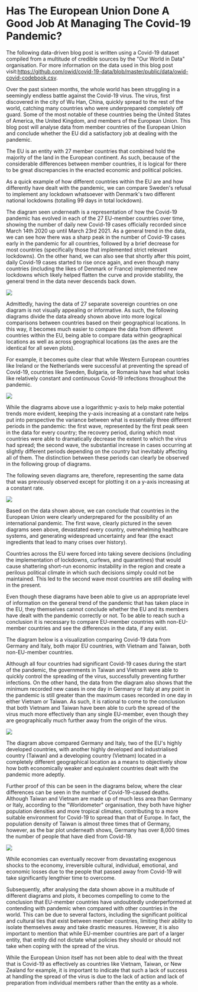 # Has The European Union Done A Good Job At Managing The Covid-19 Pandemic?
The following data-driven blog post is written using a Covid-19 dataset compiled from a multitude of credible sources by the "Our World in Data" organisation. For more information on the data used in this blog post visit:https://github.com/owid/covid-19-data/blob/master/public/data/owid-covid-codebook.csv.

Over the past sixteen months, the whole world has been struggling in a seemingly endless battle against the Covid-19 virus. The virus, first discovered in the city of Wu Han, China, quickly spread to the rest of the world, catching many countries who were underprepared completely off guard. Some of the most notable of these countries being the United States of America, the United Kingdom, and members of the European Union. This blog post will analyse data from member countries of the European Union and conclude whether the EU did a satisfactory job at dealing with the pandemic.

The EU is an entity with 27 member countries that combined hold the majority of the land in the European continent. As such, because of the considerable differences between member countries, it is logical for there to be great discrepancies in the enacted economic and political policies.

As a quick example of how different countries within the EU are and how differently have dealt with the pandemic, we can compare Sweden's refusal to implement any lockdown whatsoever with Denmark's two different national lockdowns (totalling 99 days in total lockdown). 

The diagram seen underneath is a representation of how the Covid-19 pandemic has evolved in each of the 27 EU-member countries over time, showing the number of daily new Covid-19 cases officially recorded since March 14th 2020 up until March 23rd 2021. As a general trend in the data, we can see how there was a sharp peak in the number of Covid-19 cases early in the pandemic for all countries, followed by a brief decrease for most countries (specifically those that implemented strict relevant lockdowns). On the other hand, we can also see that shortly after this point, daily Covid-19 cases started to rise once again, and even though many countries (including the likes of Denmark or France) implemented new lockdowns which likely helped flatten the curve and provide stability, the general trend in the data never descends back down.

![](https://i.imgur.com/aBkFltG.png)

Admittedly, having the data of 27 separate sovereign countries on one diagram is not visually appealing or informative. As such, the following diagrams divide the data already shown above into more logical comparisons between countries based on their geographical locations. In this way, it becomes much easier to compare the data from different countries within the EU, being able to compare data within geographical locations as well as across geographical locations (as the axes are the identical for all seven plots).

For example, it becomes quite clear that while Western European countries like Ireland or the Netherlands were successful at preventing the spread of Covid-19, countries like Sweden, Bulgaria, or Romania have had what looks like relatively constant and continuous Covid-19 infections throughout the pandemic. 

![](https://i.imgur.com/hOvcrZ4.png)

While the diagrams above use a logarithmic y-axis to help make potential trends more evident, keeping the y-axis increasing at a constant rate helps put into perspective the variance between what is essentially three different periods in the pandemic: the first wave, represented by the first peak seen in the data for every country; the recovery period, during which most countries were able to dramatically decrease the extent to which the virus had spread; the second wave, the substantial increase in cases occurring at slightly different periods depending on the country but inevitably affecting all of them. The distinction between these periods can clearly be observed in the following group of diagrams.

The following seven diagrams are, therefore, representing the same data that was previously observed except for plotting it on a y-axis increasing at a constant rate.

![](https://i.imgur.com/al85QQM.png)

Based on the data shown above, we can conclude that countries in the European Union were clearly underprepared for the possibility of an international pandemic. The first wave, clearly pictured in the seven diagrams seen above, devastated every country, overwhelming healthcare systems, and generating widespread uncertainty and fear (the exact ingredients that lead to many crises over history).

Countries across the EU were forced into taking severe decisions (including the implementation of lockdowns, curfews, and quarantines) that would cause shattering short-run economic instability in the region and create a perilous political climate in which such decisions simply could not be maintained. This led to the second wave most countries are still dealing with in the present. 

Even though these diagrams have been able to give us an appropriate level of information on the general trend of the pandemic that has taken place in the EU, they themselves cannot conclude whether the EU and its members have dealt with the pandemic correctly or not. To be able to reach such a conclusion it is necessary to compare EU-member countries with non-EU-member countries and see the differences in the data, if any exist.

The diagram below is a visualization comparing Covid-19 data from Germany and Italy, both major EU countries, with Vietnam and Taiwan, both non-EU-member countries.

Although all four countries had significant Covid-19 cases during the start of the pandemic, the governments in Taiwan and Vietnam were able to quickly control the spreading of the virus, successfully preventing further infections. On the other hand, the data from the diagram also shows that the minimum recorded new cases in one day in Germany or Italy at any point in the pandemic is still greater than the maximum cases recorded in one day in either Vietnam or Taiwan. As such, it is rational to come to the conclusion that both Vietnam and Taiwan have been able to curb the spread of the virus much more effectively than any single EU-member, even though they are geographically much further away from the origin of the virus.

![](https://i.imgur.com/dPpVgLm.png)

The diagram above compared Germany and Italy, two of the EU's highly developed countries, with another highly developed and industrialised country (Taiwan) and a developing country (Vietnam) located in a completely different geographical location as a means to objectively show how both economically weaker and equivalent countries dealt with the pandemic more adeptly.

Further proof of this can be seen in the diagrams below, where the clear differences can be seen in the number of Covid-19-caused deaths. Although Taiwan and Vietnam are made up of much less area than Germany or Italy, according to the "Worldometer" organisation, they both have higher population densities and more tropical climates, contributing to a more suitable environment for Covid-19 to spread than that of Europe. In fact, the population density of Taiwan is almost three times that of Germany, however, as the bar plot underneath shows, Germany has over 8,000 times the number of people that have died from Covid-19.

![](https://i.imgur.com/5SHZgVc.png)

While economies can eventually recover from devastating exogenous shocks to the economy, irreversible cultural, individual, emotional, and economic losses due to the people that passed away from Covid-19 will take significantly lengthier time to overcome.

Subsequently, after analysing the data shown above in a multitude of different diagrams and plots, it becomes compelling to come to the conclusion that EU-member countries have undoubtedly underperformed at contending with pandemic when compared with other countries in the world. This can be due to several factors, including the significant political and cultural ties that exist between member countries, limiting their ability to isolate themselves away and take drastic measures. However, it is also important to mention that while EU-member countries are part of a larger entity, that entity did not dictate what policies they should or should not take when coping with the spread of the virus. 

While the European Union itself has not been able to deal with the threat that is Covid-19 as effectively as countries like Vietnam, Taiwan, or New Zealand for example, it is important to indicate that such a lack of success at handling the spread of the virus is due to the lack of action and lack of preparation from individual members rather than the entity as a whole. 